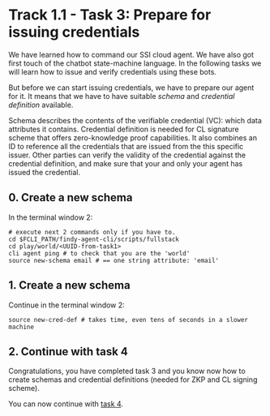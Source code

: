 # Track 1.1 - Task 3: Prepare for issuing credentials

We have learned how to command our SSI cloud agent. We have also got first touch
of the chatbot state-machine language. In the following tasks we will learn how
to issue and verify credentials using these bots.

But before we can start issuing credentials, we have to prepare our agent for
it. It means that we have to have suitable *schema* and *credential definition*
available.

Schema describes the contents of the verifiable credential (VC): which data
attributes it contains. Credential definition is needed for CL signature scheme
that offers zero-knowledge proof capabilities. It also combines an ID to
reference all the credentials that are issued from the this specific issuer.
Other parties can verify the validity of the credential against the credential
definition, and make sure that your and only your agent has issued the
credential.

## 0. Create a new schema

In the terminal window 2:
```shell
# execute next 2 commands only if you have to.
cd $FCLI_PATH/findy-agent-cli/scripts/fullstack
cd play/world/<UUID-from-task1>
cli agent ping # to check that you are the 'world'
source new-schema email # == one string attribute: 'email'
```

## 1. Create a new schema

Continue in the terminal window 2:
```shell
source new-cred-def # takes time, even tens of seconds in a slower machine
```

## 2. Continue with task 4

Congratulations, you have completed task 3 and you know now how to create schemas
and credential definitions (needed for ZKP and CL signing scheme).

You can now continue with [task 4](../task4/README.md).
